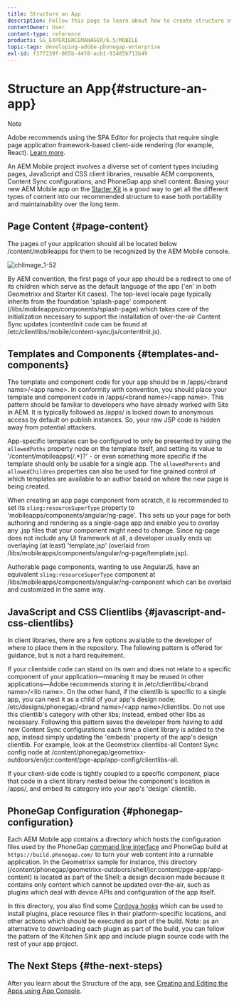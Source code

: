 ```yaml
---
title: Structure an App
description: Follow this page to learn about how to create structure of an app. This page describes how to structure templates and components along with information on JavaScript and CSS Clientlibs.
contentOwner: User
content-type: reference
products: SG_EXPERIENCEMANAGER/6.5/MOBILE
topic-tags: developing-adobe-phonegap-enterprise
exl-id: f37f239f-065b-44f8-acb1-93485b713b49
---
```

# Structure an App{#structure-an-app}

>[!NOTE]
>
>Adobe recommends using the SPA Editor for projects that require single page application framework-based client-side rendering (for example, React). [Learn more](/help/sites-developing/spa-overview.md).

An AEM Mobile project involves a diverse set of content types including pages, JavaScript and CSS client libraries, reusable AEM components, Content Sync configurations, and PhoneGap app shell content. Basing your new AEM Mobile app on the [Starter Kit](https://github.com/Adobe-Marketing-Cloud-Apps/aem-phonegap-starter-kit) is a good way to get all the different types of content into our recommended structure to ease both portability and maintainability over the long term.

## Page Content {#page-content}

The pages of your application should all be located below /content/mobileapps for them to be recognized by the AEM Mobile console.

![chlimage_1-52](assets/chlimage_1-52.png)

By AEM convention, the first page of your app should be a redirect to one of its children which serve as the default language of the app ('en' in both Geometrixx and Starter Kit cases). The top-level locale page typically inherits from the foundation 'splash-page' component (/libs/mobileapps/components/splash-page) which takes care of the initialization necessary to support the installation of over-the-air Content Sync updates (contentInit code can be found at /etc/clientlibs/mobile/content-sync/js/contentInit.js).

## Templates and Components {#templates-and-components}

The template and component code for your app should be in /apps/&lt;brand name&gt;/&lt;app name&gt;. In conformity with convention, you should place your template and component code in /apps/&lt;brand name&gt;/&lt;app name&gt;. This pattern should be familiar to developers who have already worked with Site in AEM. It is typically followed as /apps/ is locked down to anonymous access by default on publish instances. So, your raw JSP code is hidden away from potential attackers.

App-specific templates can be configured to only be presented by using the `allowedPaths` property node on the template itself, and setting its value to '/content/mobileapps(/.&ast;)?' - or even something more specific if the template should only be usable for a single app. The `allowedParents` and `allowedChildren` properties can also be used for fine grained control of which templates are available to an author based on where the new page is being created.

When creating an app page component from scratch, it is recommended to set its `sling:resourceSuperType` property to 'mobileapps/components/angular/ng-page'. This sets up your page for both authoring and rendering as a single-page app and enable you to overlay any .jsp files that your component might need to change. Since ng-page does not include any UI framework at all, a developer usually ends up overlaying (at least) 'template.jsp' (overlaid from /libs/mobileapps/components/angular/ng-page/template.jsp).

Authorable page components, wanting to use AngularJS, have an equivalent `sling:resourceSuperType` component at /libs/mobileapps/components/angular/ng-component which can be overlaid and customized in the same way.

## JavaScript and CSS Clientlibs {#javascript-and-css-clientlibs}

In client libraries, there are a few options available to the developer of where to place them in the repository. The following pattern is offered for guidance, but is not a hard requirement.

If your clientside code can stand on its own and does not relate to a specific component of your application&mdash;meaning it may be reused in other applications&mdash;Adobe recommends storing it in /etc/clientlibs/&lt;brand name&gt;/&lt;lib name&gt;. On the other hand, if the clientlib is specific to a single app, you can nest it as a child of your app's design node; /etc/designs/phonegap/&lt;brand name&gt;/&lt;app name&gt;/clientlibs. Do not use this clientlib's category with other libs; instead, embed other libs as necessary. Following this pattern saves the developer from having to add new Content Sync configurations each time a client library is added to the app, instead simply updating the 'embeds' property of the app's design clientlib. For example, look at the Geometrixx clientlibs-all Content Sync config node at /content/phonegap/geometrixx-outdoors/en/jcr:content/pge-app/app-config/clientlibs-all.

If your client-side code is tightly coupled to a specific component, place that code in a client library nested below the component's location in /apps/, and embed its category into your app's 'design' clientlib.

## PhoneGap Configuration {#phonegap-configuration}

Each AEM Mobile app contains a directory which hosts the configuration files used by the PhoneGap [command line interface](https://github.com/phonegap/phonegap-cli) and PhoneGap build at `https://build.phonegap.com/` to turn your web content into a runnable application. In the Geometrixx sample for instance, this directory (/content/phonegap/geometrixx-outdoors/shell/jcr:content/pge-app/app-content) is located as part of the Shell; a design decision made because it contains only content which cannot be updated over-the-air, such as plugins which deal with device APIs and configuration of the app itself.

In this directory, you also find some [Cordova hooks](https://cordova.apache.org/docs/en/dev/guide/appdev/hooks/index.html#Hooks%20Guide) which can be used to install plugins, place resource files in their platform-specific locations, and other actions which should be executed as part of the build. Note: as an alternative to downloading each plugin as part of the build, you can follow the pattern of the Kitchen Sink app and include plugin source code<!-- THIS URL IS 404 (https://github.com/blefebvre/aem-phonegap-kitchen-sink/tree/master/content/src/main/content/jcr_root/content/phonegap/kitchen-sink/shell/_jcr_content/pge-app/app-content/phonegap/plugins) --> with the rest of your app project.

## The Next Steps {#the-next-steps}

After you learn about the Structure of the app, see [Creating and Editing the Apps using App Console](/help/mobile/phonegap-apps-console.md).
